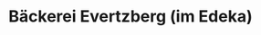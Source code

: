 ---
title: "Bäckerei Evertzberg (im Edeka)"
url: /remscheid/baeckerei-evertzberg-im-edeka/
shop: Bäckerei
---